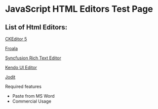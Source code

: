 # JavaScript HTML Editors Test Page

## List of Html Editors:

[CKEditor 5](https://ckeditor.com/)

[Froala](https://froala.com/)

[Syncfusion Rich Text Editor](https://ej2.syncfusion.com/demos/#/material/rich-text-editor/tools.html)

[Kendo UI Editor](https://www.telerik.com/kendo-react-ui/components/editor/)

[Jodit](https://xdsoft.net/jodit)

Required features 
- Paste from MS Word
- Commercial Usage

